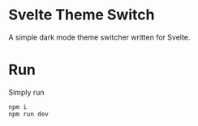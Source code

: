 # Svelte Theme Switch

A simple dark mode theme switcher written for Svelte.

# Run

Simply run

```
npm i
npm run dev
```
